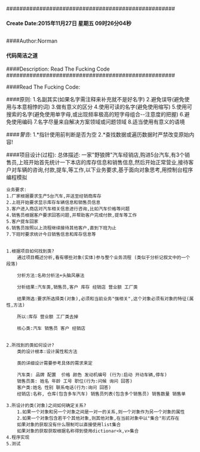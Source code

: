 ###################################################
#### Create Date:2015年11月27日 星期五 09时26分04秒
##
####Author:Norman
#### 代码简洁之道
####Description: Read The Fucking Code
###################################################


####Read The Fucking Code:

####原则:
    1.名副其实(如果名字需注释来补充就不是好名字)
    2.避免误导(避免使用与本意相悖的词)
    3.做有意义的区分
    4.使用可读的名字(避免使用缩写)
    5.使用可搜索的名字(避免使用单字母,或出现频率极高的短字母组合--注意度的把握)
    6.避免使用编码
    7.名字尽量来自解决方案领域或问题领域
    8.适当使用有意义的语境

####*警告*:
    1.*指针使用前判断是否为空
    2.*查找数据或遍历数据时严禁改变原始内容!



####项目设计(过程):
    总体描述:
        一家"野狼牌"汽车经销店,购进5台汽车,有3个销售员,上班开始首先统计一下本店的库存信息和销售信息,然后开始正常营业,接待客户对车辆的咨询,付款,提车,等工作,以下业务要求,基于面向对象思考,用控制台程序编程模拟

    业务要求:
    1.厂家根据要求生产5台汽车,并送至经销商库存
    2.上班开始要求显示库存车辆信息和销售员信息
    3.客户进入商店对汽车相关信息进行咨询,比如汽车价格等问题
    4.销售员根据客户要求回答问题,并帮助客户完成付款,提车等工作
    5.客户提车回家
    6.销售员按照以上流程继续接待其他客户,直到下班为止
    7.下班时要求统计今日销售信息和库存信息等
        

    1.根据项目如何找到类?
        通过项目概述分析,看有哪些对象(实体)参与整个业务流程 (类似于分析记叙文中的一个段落)
        
        分析方法:名称分析法+头脑风暴法

        分析结果:汽车类,销售员,客户 库存 经销店 营业额 工厂类

        结果筛选:要求所选择类(对象),必须和当前业务"强相关",这个对象必须有对象的特征(属性,方法)

        所以:库存 营业额 工厂类去掉

        核心类:汽车 销售员 客户 经销店


    2.所找到的类如何设计?
        类的设计根本:设计属性和方法

        类的详细设计需要参考具体的需求来定

        汽车类: 品牌 配置  价格 颜色 发动机编号 (行为:启动 开动车辆,停车)
        销售员类: 姓名 年龄 工号 职位(行为:问候 询问 回答)
        客户类:姓名 性别 联系电话(行为:询问 回答)
        经销店:名称, 仓库(包含多车汽车) 销售员列表(包含多个销售员) 销售数量 销售单 

    3.所设计的类(对象)之间如何确定关系?
        1.如果一个对象和另一个对象之间是一对一的关系,则一个对象作为另一个对象的属性
        2.如果一个对象包含若干个其他对象,则其他对象,在当前对象中以"集合"形式存在
        如果对象的获取没有什么限制可以直接使用list集合
        如果对象的获取获取根据名称得到使用dictionar<k,v>集合
    4.程序实现
    5.测试
